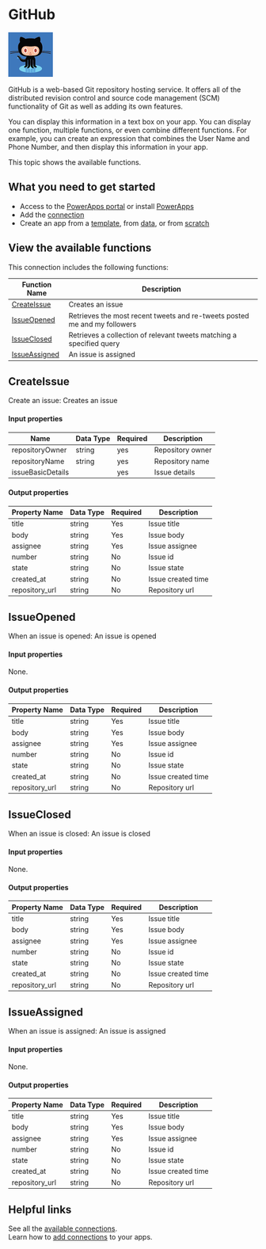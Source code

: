 <properties
	pageTitle="Overview of the GitHub connection | Microsoft PowerApps"
	description="See the available GitHub functions, responses, and examples"
	services=""	
	suite="powerapps"
	documentationCenter="" 	
	authors="MandiOhlinger"	
	manager="erikre"	
	editor="" 
	tags="" />

<tags
ms.service="powerapps"
ms.devlang="na"
ms.topic="article"
ms.tgt_pltfrm="na"
ms.workload="na"
ms.date="04/25/2016"
ms.author="mandia"/>

#  GitHub

![GitHub](./media/connection-github/githubicon.png)

GitHub is a web-based Git repository hosting service. It offers all of the distributed revision control and source code management (SCM) functionality of Git as well as adding its own features.

You can display this information in a text box on your app. You can display one function, multiple functions, or even combine different functions. For example, you can create an expression that combines the User Name and Phone Number, and then display this information in your app.

This topic shows the available functions.

##  What you need to get started

- Access to the [PowerApps portal][1] or install [PowerApps][2]
- Add the [connection](../add-manage-connections.md)
- Create an app from a [template](../get-started-test-drive.md), from [data](../get-started-create-from-data.md), or from [scratch](../get-started-create-from-blank.md)

## View the available functions

This connection includes the following functions:

| Function Name |  Description |
| --- | --- |
|[CreateIssue](connection-github.md#createissue) | Creates an issue |
|[IssueOpened](connection-github.md#issueopened) | Retrieves the most recent tweets and re-tweets posted me and my followers  |
|[IssueClosed](connection-github.md#issueclosed) | Retrieves a collection of relevant tweets matching a specified query  |
|[IssueAssigned](connection-github.md#issueassigned) | An issue is assigned  |


## CreateIssue
Create an issue: Creates an issue 

#### Input properties

| Name| Data Type|Required|Description|
| ---|---|---|---|
|repositoryOwner|string|yes|Repository owner|
|repositoryName|string|yes|Repository name|
|issueBasicDetails| |yes|Issue details|

#### Output properties

| Property Name | Data Type | Required |Description |
|---|---|---|---|
|title|string|Yes | Issue title |
|body|string|Yes |Issue body |
|assignee|string|Yes | Issue assignee|
|number|string|No |Issue id |
|state|string|No | Issue state|
|created_at|string|No | Issue created time|
|repository_url|string|No | Repository url|


## IssueOpened
When an issue is opened: An issue is opened 

#### Input properties
None.

#### Output properties

| Property Name | Data Type | Required |Description |
|---|---|---|---|
|title|string|Yes | Issue title |
|body|string|Yes |Issue body |
|assignee|string|Yes | Issue assignee|
|number|string|No |Issue id |
|state|string|No | Issue state|
|created_at|string|No | Issue created time|
|repository_url|string|No | Repository url|


## IssueClosed
When an issue is closed: An issue is closed 

#### Input properties
None.

#### Output properties

| Property Name | Data Type | Required |Description |
|---|---|---|---|
|title|string|Yes | Issue title |
|body|string|Yes |Issue body |
|assignee|string|Yes | Issue assignee|
|number|string|No |Issue id |
|state|string|No | Issue state|
|created_at|string|No | Issue created time|
|repository_url|string|No | Repository url|


## IssueAssigned
When an issue is assigned: An issue is assigned 

#### Input properties
None.

#### Output properties

| Property Name | Data Type | Required |Description |
|---|---|---|---|
|title|string|Yes | Issue title |
|body|string|Yes |Issue body |
|assignee|string|Yes | Issue assignee|
|number|string|No |Issue id |
|state|string|No | Issue state|
|created_at|string|No | Issue created time|
|repository_url|string|No | Repository url|


## Helpful links

See all the [available connections](../connections-list.md).  
Learn how to [add connections](../add-manage-connections.md) to your apps.

[1]: https://web.powerapps.com
[2]: http://aka.ms/powerappsinstall